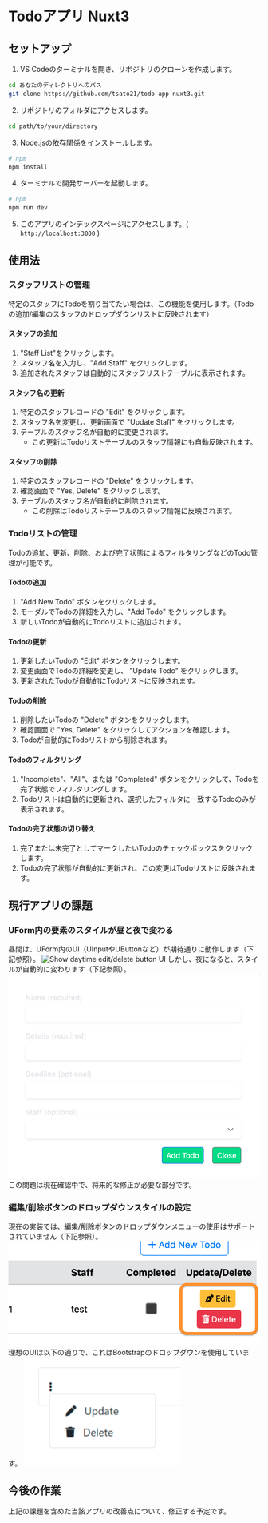 # Todoアプリ Nuxt3


## セットアップ

1. VS Codeのターミナルを開き、リポジトリのクローンを作成します。

```bash
cd あなたのディレクトリへのパス
git clone https://github.com/tsato21/todo-app-nuxt3.git
```

2. リポジトリのフォルダにアクセスします。

```bash
cd path/to/your/directory
```

3. Node.jsの依存関係をインストールします。

```bash
# npm
npm install
```

4. ターミナルで開発サーバーを起動します。

```bash
# npm
npm run dev
```

5. このアプリのインデックスページにアクセスします。( `http://localhost:3000` )


## 使用法

### スタッフリストの管理
特定のスタッフにTodoを割り当てたい場合は、この機能を使用します。（Todoの追加/編集のスタッフのドロップダウンリストに反映されます）

#### スタッフの追加
1. "Staff List"をクリックします。
2. スタッフ名を入力し、"Add Staff" をクリックします。
3. 追加されたスタッフは自動的にスタッフリストテーブルに表示されます。

#### スタッフ名の更新
1. 特定のスタッフレコードの "Edit" をクリックします。
2. スタッフ名を変更し、更新画面で "Update Staff" をクリックします。
3. テーブルのスタッフ名が自動的に変更されます。
    * この更新はTodoリストテーブルのスタッフ情報にも自動反映されます。

#### スタッフの削除
1. 特定のスタッフレコードの "Delete" をクリックします。
2. 確認画面で "Yes, Delete" をクリックします。
3. テーブルのスタッフ名が自動的に削除されます。
    * この削除はTodoリストテーブルのスタッフ情報に反映されます。


### Todoリストの管理
Todoの追加、更新、削除、および完了状態によるフィルタリングなどのTodo管理が可能です。

#### Todoの追加
1. "Add New Todo" ボタンをクリックします。
2. モーダルでTodoの詳細を入力し、"Add Todo" をクリックします。
3. 新しいTodoが自動的にTodoリストに追加されます。

#### Todoの更新
1. 更新したいTodoの "Edit" ボタンをクリックします。
2. 変更画面でTodoの詳細を変更し、 "Update Todo" をクリックします。
3. 更新されたTodoが自動的にTodoリストに反映されます。

#### Todoの削除
1. 削除したいTodoの "Delete" ボタンをクリックします。
2. 確認画面で "Yes, Delete" をクリックしてアクションを確認します。
3. Todoが自動的にTodoリストから削除されます。

#### Todoのフィルタリング
1. "Incomplete"、"All"、または "Completed" ボタンをクリックして、Todoを完了状態でフィルタリングします。
2. Todoリストは自動的に更新され、選択したフィルタに一致するTodoのみが表示されます。

#### Todoの完了状態の切り替え
1. 完了または未完了としてマークしたいTodoのチェックボックスをクリックします。
2. Todoの完了状態が自動的に更新され、この変更はTodoリストに反映されます。


## 現行アプリの課題

### UForm内の要素のスタイルが昼と夜で変わる
昼間は、UForm内のUI（UInputやUButtonなど）が期待通りに動作します（下記参照）。
![Show daytime edit/delete button UI]()
しかし、夜になると、スタイルが自動的に変わります（下記参照）。
![Show evening edit/delete button UI](/docs/assets/evening-form-ui.png)
この問題は現在確認中で、将来的な修正が必要な部分です。

### 編集/削除ボタンのドロップダウンスタイルの設定
現在の実装では、編集/削除ボタンのドロップダウンメニューの使用はサポートされていません（下記参照）。
![Show current edit/delete button UI](/docs/assets/current-update-delete-ui.png)
理想のUIは以下の通りで、これはBootstrapのドロップダウンを使用しています。
![Show desired edit/delete button UI](/docs/assets/desired-update-delete-ui.png)


## 今後の作業

上記の課題を含めた当該アプリの改善点について、修正する予定です。
